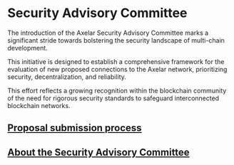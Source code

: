 # Security Advisory Committee

The introduction of the Axelar Security Advisory Committee marks a significant stride towards bolstering the security landscape of multi-chain development. 

This initiative is designed to establish a comprehensive framework for the evaluation of new proposed connections to the Axelar network, prioritizing security, decentralization, and reliability. 

This effort reflects a growing recognition within the blockchain community of the need for rigorous security standards to safeguard interconnected blockchain networks.

## [Proposal submission process](src/docs/Integrators/SUBMIT_PROPOSAL.md)

## [About the Security Advisory Committee](src/docs/SECURITY_ADVISORY_COMMITTEE/SECURITY_ADVISORY_COMMITTEE.md)
